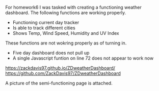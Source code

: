 For homework6 I was tasked with creating a functioning weather dashboard. The following functions are working properly.

* Functioning current day tracker
* Is able to track different cities
* Shows Temp, Wind Speed, Humidity and UV Index

These functions are not wokring properly as of turning in.

* Five day dashboard does not pull up
* A single Javascript funtion on line 72 does not appear to work now

https://zackdavis97.github.io/ZDweatherDashboard/
https://github.com/ZackDavis97/ZDweatherDashboard

A picture of the semi-functioning page is attached.